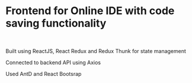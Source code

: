 <h1>Frontend for Online IDE with code saving functionality</h1><br/>
<p>Built using ReactJS, React Redux and Redux Thunk for state management</p>
<p>Connected to backend API using Axios</p>
<p>Used AntD and React Bootsrap</p><br/>
